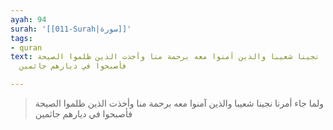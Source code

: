 ```yaml
---
ayah: 94
surah: '[[011-Surah|سورة]]'
tags:
- quran
text: ولما جاء أمرنا نجينا شعيبا والذين آمنوا معه برحمة منا وأخذت الذين ظلموا الصيحة
  فأصبحوا في ديارهم جاثمين

---
```

> ولما جاء أمرنا نجينا شعيبا والذين آمنوا معه برحمة منا وأخذت الذين ظلموا الصيحة فأصبحوا في ديارهم جاثمين
